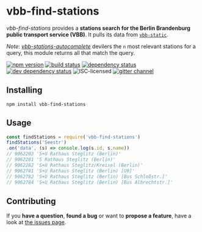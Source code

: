 # vbb-find-stations

*vbb-find-stations* provides a **stations search for the Berlin Brandenburg public transport service (VBB)**. It pulls its data from [`vbb-static`](https://github.com/derhuerst/vbb-static).

*Note*: [*vbb-stations-autocomplete*](https://github.com/derhuerst/vbb-stations-autocomplete) devilers the `n` most relevant stations for a query, this module returns all that match the query.

[![npm version](https://img.shields.io/npm/v/vbb-find-stations.svg)](https://www.npmjs.com/package/vbb-find-stations)
[![build status](https://img.shields.io/travis/derhuerst/vbb-find-stations.svg)](https://travis-ci.org/derhuerst/vbb-find-stations)
[![dependency status](https://img.shields.io/david/derhuerst/vbb-find-stations.svg)](https://david-dm.org/derhuerst/vbb-find-stations)
[![dev dependency status](https://img.shields.io/david/dev/derhuerst/vbb-find-stations.svg)](https://david-dm.org/derhuerst/vbb-find-stations#info=devDependencies)
![ISC-licensed](https://img.shields.io/github/license/derhuerst/vbb-find-stations.svg)
[![gitter channel](https://badges.gitter.im/derhuerst/vbb-rest.svg)](https://gitter.im/derhuerst/vbb-rest)


## Installing

```shell
npm install vbb-find-stations
```


## Usage

```javascript
const findStations = require('vbb-find-stations')
findStations('Seestr')
.on('data', (s) => console.log(s.id, s.name))
// 9062202 'S+U Rathaus Steglitz (Berlin)'
// 9062281 'S Rathaus Steglitz (Berlin)'
// 9062282 'S+U Rathaus Steglitz/Kreisel (Berlin)'
// 9062781 'S+U Rathaus Steglitz (Berlin) [U9]'
// 9062782 'S+U Rathaus Steglitz (Berlin) [Bus Schloßstr.]'
// 9062784 'S+U Rathaus Steglitz (Berlin) [Bus Albrechtstr.]'
```


## Contributing

If you **have a question**, **found a bug** or want to **propose a feature**, have a look at [the issues page](https://github.com/derhuerst/vbb-find-stations/issues).
